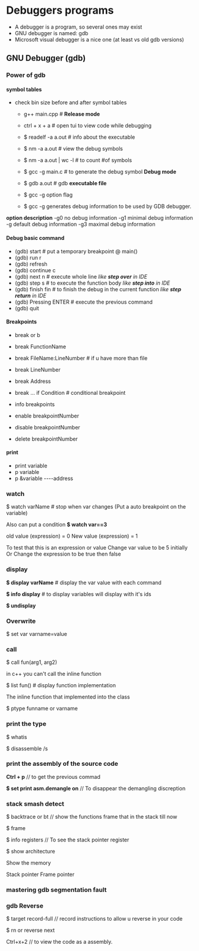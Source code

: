 # Debuggers programs

- A debugger is a program, so several ones may exist
- GNU debugger is named: gdb
- Microsoft visual debugger is a nice one (at least vs old gdb versions)

## GNU Debugger (gdb)

### Power of gdb

#### symbol tables

- check bin size before and after symbol tables

  - g++ main.cpp # **Release mode**
  - ctrl + x + a # open tui to view code while debugging
  - $ readelf -a a.out # info about the executable
  - $ nm -a a.out # view the debug symbols
  - $ nm -a a.out | wc -l # to count #of symbols

  - $ gcc -g main.c # to generate the debug symbol **Debug mode**
  - $ gdb a.out # gdb **executable file**
  - $ gcc -g option flag
  - $ gcc -g generates debug information to be used by GDB debugger.

**option description**
-g0 no debug information
-g1 minimal debug information
-g default debug information
-g3 maximal debug information

#### Debug basic command

- (gdb) start # put a temporary breakpoint @ main()
- (gdb) run r
- (gdb) refresh
- (gdb) continue c
- (gdb) next n # execute whole line _like **step over** in IDE_
- (gdb) step s # to execute the function body _like **step into** in IDE_
- (gdb) finish fin # to finish the debug in the current function _like **step return** in IDE_
- (gdb) Pressing ENTER # execute the previous command
- (gdb) quit

#### Breakpoints

- break or b
- break FunctionName
- break FileName:LineNumber # if u have more than file
- break LineNumber
- break Address
- break ... if Condition # conditional breakpoint

- info breakpoints
- enable breakpointNumber
- disable breakpointNumber
- delete breakpointNumber

#### print

- print variable
- p variable
- p &variable ----address

### watch

$ watch varName # stop when var changes (Put a auto breakpoint on the variable)

Also can put a condition
**$ watch var==3**

old value (expression) = 0
New value (expression) = 1

To test that this is an expression or value
Change var value to be 5 initially
Or
Change the expression to be true then false

### display

**$ display varName** # display the var value with each command

**$ info display** # to display variables will display with it's ids

**$ undisplay <id>**

### Overwrite

$ set var varname=value

### call

$ call fun(arg1, arg2)

in c++ you can't call the inline function

$ list fun() # display function implementation

The inline function that implemented into the class

$ ptype funname or varname

### print the type

$ whatis

$ disassemble /s

### print the assembly of the source code

**Ctrl + p** // to get the previous commad

**$ set print asm.demangle on** // To disappear the demangling discreption

### stack smash detect

$ backtrace or bt // show the functions frame that in the stack till now

$ frame <id>

$ info registers // To see the stack pointer register

$ show architecture

Show the memory

Stack pointer
Frame pointer

### mastering gdb segmentation fault

### gdb Reverse

$ target record-full // record instructions to allow u reverse in your code

$ rn or reverse next

Ctrl+x+2 // to view the code as a assembly.

